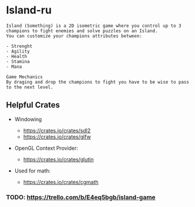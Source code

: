 # Island-ru

    Island (Something) is a 2D isometric game where you control up to 3 champions to fight enemies and solve puzzles on an Island.
    You can customize your champions attributes between:

    - Strenght
    - Agility
    - Health
    - Stamina
    - Mana

    Game Mechanics
    By draging and drop the champions to fight you have to be wise to pass to the next level.

## Helpful Crates

- Windowing
    - https://crates.io/crates/sdl2
    - https://crates.io/crates/glfw

- OpenGL Context Provider:
    - https://crates.io/crates/glutin

- Used for math:
    - https://crates.io/crates/cgmath



### TODO: https://trello.com/b/E4eq5bgb/island-game
